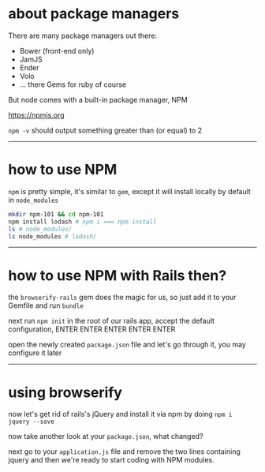 # about package managers

There are many package managers out there:
* Bower (front-end only)
* JamJS
* Ender
* Volo
* ... there Gems for ruby of course

But node comes with a built-in package manager, NPM

https://npmjs.org

`npm -v` should output something greater than (or equal) to 2

---

# how to use NPM

`npm` is pretty simple, it's similar to `gem`, except it
will install locally by default in `node_modules`

```bash
mkdir npm-101 && cd npm-101
npm install lodash # npm i === npm install
ls # node_modules/
ls node_modules # lodash/
```

---

# how to use NPM with Rails then?

the `browserify-rails` gem does the magic for us, so just
add it to your Gemfile and run `bundle`

next run `npm init` in the root of our rails app, accept
the default configuration, ENTER ENTER ENTER ENTER ENTER

open the newly created `package.json` file and let's go
through it, you may configure it later

---

# using browserify

now let's get rid of rails's jQuery and install it via
npm by doing `npm i jquery --save`

now take another look at your `package.json`, what changed?

next go to your `application.js` file and remove the two
lines containing jquery and then we're ready to start coding
with NPM modules.
